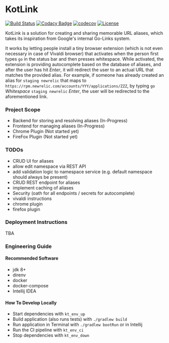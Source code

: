 # KotLink
[![Build Status](https://travis-ci.org/ilya40umov/KotLink.png?branch=master)](https://travis-ci.org/ilya40umov/KotLink)
[![Codacy Badge](https://api.codacy.com/project/badge/Grade/1a55315857b44bb78aab3a87da4f61ec)](https://www.codacy.com/app/ilya40umov/KotLink?utm_source=github.com&amp;utm_medium=referral&amp;utm_content=ilya40umov/KotLink&amp;utm_campaign=Badge_Grade)
[![codecov](https://codecov.io/gh/ilya40umov/KotLink/branch/master/graph/badge.svg)](https://codecov.io/gh/ilya40umov/KotLink)
[![License](https://img.shields.io/badge/License-Apache%202.0-blue.svg)](https://opensource.org/licenses/Apache-2.0)

KotLink is a solution for creating and sharing memorable URL aliases, 
which takes its inspiration from Google's internal Go-Links system.

It works by letting people install a tiny browser extension 
(which is not even necessary in case of Vivaldi browser)
that activates when the person first types `go` in the status bar and then presses whitespace. 
While activated, the extension is providing autocomplete based on the database of aliases,
and after the user has hit *Enter*, it will redirect the user to an actual URL that matches the provided alias.
For example, if someone has already created an alias for `staging newrelic` 
that maps to `https://rpm.newrelic.com/accounts/YYY/applications/ZZZ`,
by typing `go` *Whitespace* `staging newrelic` *Enter*, the user will be redirected to the aforementioned link.

### Project Scope

* Backend for storing and resolving aliases (In-Progress)
* Frontend for managing aliases (In-Progress)
* Chrome Plugin (Not started yet)
* FireFox Plugin (Not started yet)

### TODOs
* CRUD UI for aliases
* allow edit namespace via REST API
* add validation logic to namespace service (e.g. default namespace should always be present)
* CRUD REST endpoint for aliases
* implement caching of aliases
* Security (oath for all endpoints / secrets for autocomplete)
* vivaldi instructions
* chrome plugin
* firefox plugin

### Deployment Instructions
TBA

### Engineering Guide

#### Recommended Software
* jdk 8+
* direnv
* docker
* docker-compose
* Intellij IDEA

#### How To Develop Locally
* Start dependencies with `kt_env_up`
* Build application (also runs tests) with `./gradlew build`
* Run application in Terminal with `./gradlew bootRun` or in Intellij
* Run the CI pipeline with `kt_env_ci`
* Stop dependencies with `kt_env_down`